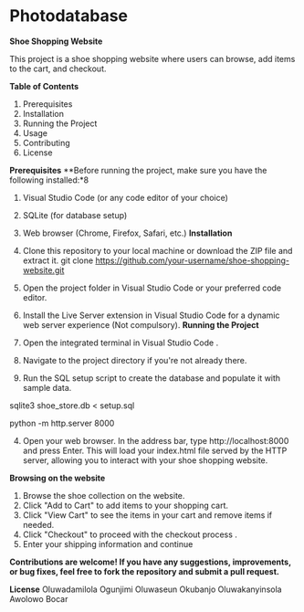 # Photodatabase
**Shoe Shopping Website**

This project is a shoe shopping website where users can browse, add items to the cart, and checkout.

**Table of Contents**

1. Prerequisites
2. Installation
3. Running the Project
4. Usage
5. Contributing
6. License
   
**Prerequisites**
**Before running the project, make sure you have the following installed:*8

1. Visual Studio Code (or any code editor of your choice)
2. SQLite (for database setup)
3. Web browser (Chrome, Firefox, Safari, etc.)
**Installation**
1. Clone this repository to your local machine or download the ZIP file and extract it.
git clone https://github.com/your-username/shoe-shopping-website.git

2. Open the project folder in Visual Studio Code or your preferred code editor.
3. Install the Live Server extension in Visual Studio Code for a dynamic web server experience (Not compulsory).
**Running the Project**
1. Open the integrated terminal in Visual Studio Code .
2. Navigate to the project directory if you're not already there.
3. Run the SQL setup script to create the database and populate it with sample data.

sqlite3 shoe_store.db < setup.sql

python -m http.server 8000

4. Open your web browser.
In the address bar, type http://localhost:8000 and press Enter.
This will load your index.html file served by the HTTP server, allowing you to interact with your shoe shopping website.

   
**Browsing on the website**
1. Browse the shoe collection on the website.
2. Click "Add to Cart" to add items to your shopping cart.
3. Click "View Cart" to see the items in your cart and remove items if needed.
4. Click "Checkout" to proceed with the checkout process .
5. Enter your shipping information and continue



**Contributions are welcome! If you have any suggestions, improvements, or bug fixes, feel free to fork the repository and submit a pull request.**

**License**
Oluwadamilola Ogunjimi
Oluwaseun Okubanjo
Oluwakanyinsola Awolowo
Bocar 
